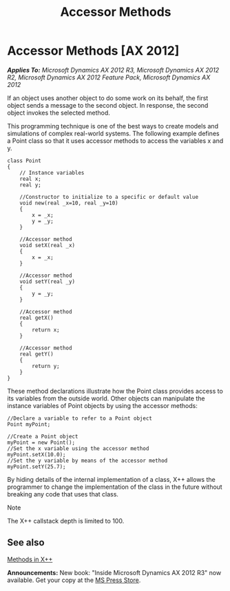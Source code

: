 ﻿---
title: Accessor Methods
TOCTitle: Accessor Methods
ms:assetid: 271f2fa3-d95e-4726-8f61-1f704bbb727a
ms:mtpsurl: https://msdn.microsoft.com/en-us/library/Aa621076(v=AX.60)
ms:contentKeyID: 35241690
ms.date: 05/18/2015
mtps_version: v=AX.60
---

# Accessor Methods [AX 2012]


_**Applies To:** Microsoft Dynamics AX 2012 R3, Microsoft Dynamics AX 2012 R2, Microsoft Dynamics AX 2012 Feature Pack, Microsoft Dynamics AX 2012_

If an object uses another object to do some work on its behalf, the first object sends a message to the second object. In response, the second object invokes the selected method.

This programming technique is one of the best ways to create models and simulations of complex real-world systems. The following example defines a Point class so that it uses accessor methods to access the variables x and y.

    class Point
    {
        // Instance variables
        real x; 
        real y;
        
        //Constructor to initialize to a specific or default value
        void new(real _x=10, real _y=10) 
        {
            x = _x;
            y = _y;
        }
     
        //Accessor method
        void setX(real _x) 
        {
            x = _x;
        }
     
        //Accessor method
        void setY(real _y) 
        {
            y = _y;
        }
     
        //Accessor method
        real getX() 
        {
            return x;
        }
     
        //Accessor method
        real getY() 
        {
            return y;
        }
    }

These method declarations illustrate how the Point class provides access to its variables from the outside world. Other objects can manipulate the instance variables of Point objects by using the accessor methods:

    //Declare a variable to refer to a Point object
    Point myPoint; 
     
    //Create a Point object
    myPoint = new Point(); 
    //Set the x variable using the accessor method
    myPoint.setX(10.0); 
    //Set the y variable by means of the accessor method
    myPoint.setY(25.7); 

By hiding details of the internal implementation of a class, X++ allows the programmer to change the implementation of the class in the future without breaking any code that uses that class.


> [!NOTE]
> <P>The X++ callstack depth is limited to 100.</P>



## See also

[Methods in X++](methods-in-x.md)

  
**Announcements:** New book: "Inside Microsoft Dynamics AX 2012 R3" now available. Get your copy at the [MS Press Store](https://www.microsoftpressstore.com/store/inside-microsoft-dynamics-ax-2012-r3-9780735685109).

